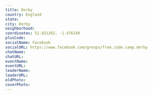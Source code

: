 ```yaml
---
title: Derby
country: England
state: 
city: Derby
neighborhood: 
coordinates: 52.921262, -1.476149
plusCode:
socialName: Facebook
socialURL: https://www.facebook.com/groups/free.code.camp.derby
chatName:
chatURL:
eventName:
eventURL:
leaderName:
leaderURL:
oldPhoto: 
coverPhoto:
---
```

